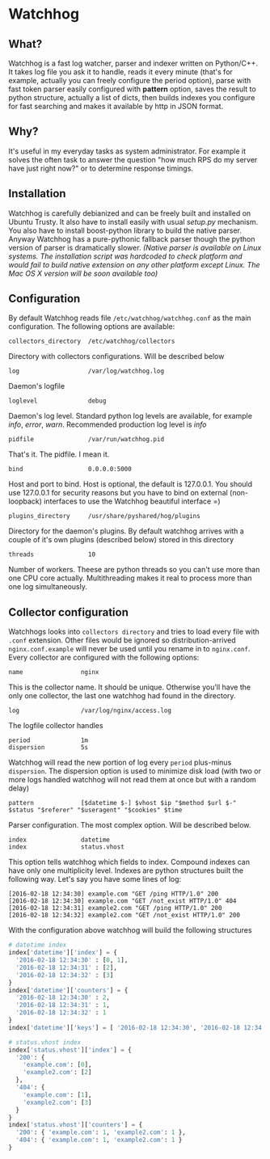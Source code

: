 Watchhog
========

What?
-----

Watchhog is a fast log watcher, parser and indexer written on Python/C++. It takes log file you ask it to handle, reads it every minute (that's for example, actually you can freely configure the period option), parse with fast token parser easily configured with **pattern** option, saves the result to python structure, actually a list of dicts, then builds indexes you configure for fast searching and makes it available by http in JSON format.

Why?
----

It's useful in my everyday tasks as system administrator. For example it solves the often task to answer the question "how much RPS do my server have just right now?" or to determine response timings.

Installation
------------

Watchhog is carefully debianized and can be freely built and installed on Ubuntu Trusty. It also have to install easily with usual *setup.py* mechanism.
You also have to install boost-python library to build the native parser. Anyway Watchhog has a pure-pythonic fallback parser though the python version of parser is dramatically slower.
*(Native parser is available on Linux systems. The installation script was hardcoded to check platform and would fail to build native extension on any other platform except Linux. The Mac OS X version will be soon available too)*

Configuration
-------------

By default Watchhog reads file `/etc/watchhog/watchhog.conf` as the main configuration. The following options are available:

```
collectors_directory  /etc/watchhog/collectors
```
Directory with collectors configurations. Will be described below

```
log                   /var/log/watchhog.log
```
Daemon's logfile

```
loglevel              debug
```
Daemon's log level. Standard python log levels are available, for example *info*, *error*, *warn*. Recommended production log level is *info*

```
pidfile               /var/run/watchhog.pid
```
That's it. The pidfile. I mean it.

```
bind                  0.0.0.0:5000
```
Host and port to bind. Host is optional, the default is 127.0.0.1. You should use 127.0.0.1 for security reasons but you have to bind on external (non-loopback) interfaces to use the Watchhog beautiful interface =)

```
plugins_directory     /usr/share/pyshared/hog/plugins
```
Directory for the daemon's plugins. By default watchhog arrives with a couple of it's own plugins (described below) stored in this directory

```
threads               10
```
Number of workers. Theese are python threads so you can't use more than one CPU core actually. Multithreading makes it real to process more than one log simultaneously.


Collector configuration
-----------------------

Watchhogs looks into `collectors directory` and tries to load every file with `.conf` extension. Other files would be ignored so distribution-arrived `nginx.conf.example` will never be used until you rename in to `nginx.conf`. Every collector are configured with the following options:

```
name                nginx
```
This is the collector name. It should be unique. Otherwise you'll have the only one collector, the last one watchhog had found in the directory.

```
log                 /var/log/nginx/access.log
```
The logfile collector handles

```
period              1m
dispersion          5s
```
Watchhog will read the new portion of log every `period` plus-minus `dispersion`. The dispersion option is used to minimize disk load (with two or more logs handled watchhog will not read them at once but with a random delay)

```
pattern             [$datetime $-] $vhost $ip "$method $url $-" $status "$referer" "$useragent" "$cookies" $time
```
Parser configuration. The most complex option. Will be described below.

```
index               datetime
index               status.vhost
```
This option tells watchhog which fields to index. Compound indexes can have only one multiplicity level. Indexes are python structures built the following way. Let's say you have some lines of log:
```
[2016-02-18 12:34:30] example.com "GET /ping HTTP/1.0" 200
[2016-02-18 12:34:30] example.com "GET /not_exist HTTP/1.0" 404
[2016-02-18 12:34:31] example2.com "GET /ping HTTP/1.0" 200
[2016-02-18 12:34:32] example2.com "GET /not_exist HTTP/1.0" 200
```
With the configuration above watchhog will build the following structures
```python
# datetime index
index['datetime']['index'] = {
  '2016-02-18 12:34:30' : [0, 1],
  '2016-02-18 12:34:31' : [2],
  '2016-02-18 12:34:32' : [3]
}
index['datetime']['counters'] = {
  '2016-02-18 12:34:30' : 2,
  '2016-02-18 12:34:31' : 1,
  '2016-02-18 12:34:32' : 1
}
index['datetime']['keys'] = [ '2016-02-18 12:34:30', '2016-02-18 12:34:31', '2016-02-18 12:34:32' ]

# status.vhost index
index['status.vhost']['index'] = {
  '200': {
    'example.com': [0],
    'example2.com': [2]
  },
  '404': {
    'example.com': [1],
    'example2.com': [3]
  }
}
index['status.vhost']['counters'] = {
  '200': { 'example.com': 1, 'example2.com': 1 },
  '404': { 'example.com': 1, 'example2.com': 1 }
}
```
